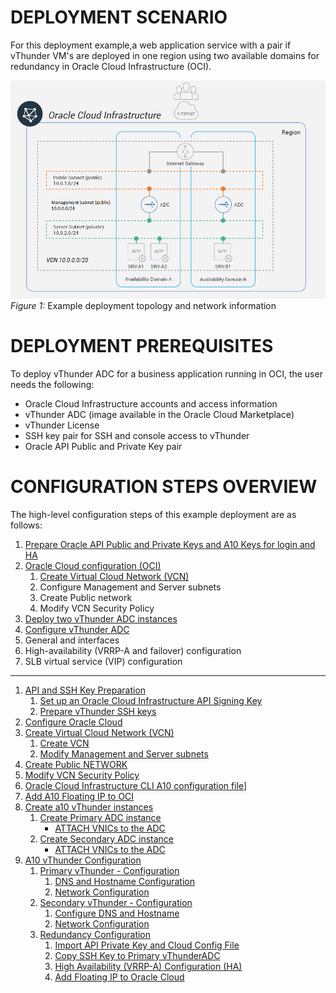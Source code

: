 
# DEPLOYMENT SCENARIO
For this deployment example,a web application service with a pair if vThunder VM's are deployed in one region using two available domains for redundancy in Oracle Cloud Infrastructure (OCI).

![Deployment Scenario](./images/Deployment_Senario.png)
_Figure 1:_ Example deployment topology and network information

# DEPLOYMENT PREREQUISITES
To deploy vThunder ADC for a business application running in OCI, the user needs the following:
* Oracle Cloud Infrastructure accounts and access information
* vThunder ADC (image available in the Oracle Cloud Marketplace)
* vThunder License
* SSH key pair for SSH and console access to vThunder
* Oracle API Public and Private Key pair

# CONFIGURATION STEPS OVERVIEW
The high-level configuration steps of this example deployment are as follows:
1. [Prepare Oracle API Public and Private Keys and A10 Keys for login and HA](./ssh_keys.md)
1. [Oracle Cloud configuration (OCI)](./oci_config.md)
   1. [Create Virtual Cloud Network (VCN)](./oci_config.md#creaatevcn)
   1. Configure Management and Server subnets
   1. Create Public network
   1. Modify VCN Security Policy
1. [Deploy two vThunder ADC instances](./deploy_a10.md)
1. [Configure vThunder ADC](./config_a10.md)
  1. General and interfaces
  1. High-availability (VRRP-A and failover) configuration
  1. SLB virtual service (VIP) configuration

---
1. [API and SSH Key Preparation](./ssh_keys.md#sshkey)
     1. [Set up an Oracle Cloud Infrastructure API Signing Key](./ssh_keys.md#ociapikey)
     1. [Prepare vThunder SSH keys](./ssh_keys.md#a10sshkey)
1. [Configure Oracle Cloud](./oci_config.md#configoci)
  1. [Create Virtual Cloud Network (VCN)](./oci_config#create_vcn)
     1. [Create VCN](./oci_config#createvcn)
     1. [Modify Management and Server subnets](./oci_config.md#modifymgmtsvrnet)
  1. [Create Public NETWORK](./oci_config.md#createpublicnet)
  1. [Modify VCN Security Policy](./oci_config.md#modifysecpol)   
  1. [Oracle Cloud Infrastructure CLI A10 configuration file](./oci_config.md#ociconfigfile)]
  1. [Add A10 Floating IP to OCI](./oci_config.md#ocifloating)
1. [Create a10 vThunder instances](./deplooy_a10.md#creaatea10instance)
   1. [Create Primary ADC instance](./deplooy_a10.md#priadc)
      - [ATTACH VNICs to the ADC](./deplooy_a10.md#attachprivnic)
   1. [Create Secondary ADC instance](./deplooy_a10.md#secadc)
      - [ATTACH VNICs to the ADC](./deplooy_a10.md#attachsecvnic)
1. [A10 vThunder Configuration](./config_a10.md.md#configvthunder)
   1. [Primary vThunder - Configuration](./config_a10.md#configpri)
      1. [DNS and Hostname Configuration](./config_a10.md#configpridnshost)
      1. [Network Configuration](./config_a10.md#configprinetwork)
   1. [Secondary vThunder - Configuration](./config_a10.md#configsec)
      1. [Configure DNS and Hostname](./config_a10.md#configsecdnshost)
      1. [Network Configuration](./config_a10.md#configsecnetwork)
   1. [Redundancy Configuration](./config_a10.md#redundancy)
      1. [Import API Private Key and Cloud Config File](./config_a10.md#redundancyconfig)
      1. [Copy SSH Key to Primary vThunderADC](./config_a10.md#redundancykey)
      1. [High Availability (VRRP-A) Configuration (HA)](./config_a10.md#configha)
      1. [Add Floating IP to Oracle Cloud](./config_a10.md#configocifloat)
